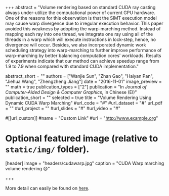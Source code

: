 +++
abstract = "Volume rendering based on standard CUDA ray casting always under-utilize the computational power of current GPU hardware. One of the reasons for this observation is that the SIMT execution model may cause warp divergence due to irregular execution behavior. This paper avoided this weakness by adopting the warp-marching method. Instead of mapping each ray into one thread, we integrate one ray using all of the threads in a warp which will execute instructions in lock-step, hence, no divergence will occur. Besides, we also incorporated dynamic work scheduling strategy into warp-marching to further improve performance of warp-marching by better balancing computation cores’ workloads. Results of experiments indicate that our method can achieve speedup range from 1.9 to 7.9 when compared with standard CUDA implementation."

abstract_short = ""
authors = ["Wanjie Sun", "Zhan Gao", "Haiyan Pan", "Jiehua Wang", "Zhengzheng Jiang"]
date = "2016-11-01"
image_preview = ""
math = true
publication_types = ["2"]
publication = "In *Journal of Computer-Aided Design & Computer Graphics*, in Chinese (EI)"
publication_short = ""
selected = true
title = "Volume Rendering Using Dynamic CUDA Warp Marching"
#url_code = "#"
#url_dataset = "#"
url_pdf = ""
#url_project = ""
#url_slides = "#"
#url_video = "#"

#[[url_custom]]
#name = "Custom Link"
#url = "http://www.example.org"

# Optional featured image (relative to `static/img/` folder).
[header]
image = "headers/cudawarp.jpg"
caption = "CUDA Warp marching volume rendering :smile:"

+++

More detail can easily be found on <a href="http://kns.cnki.net/KCMS/detail/detail.aspx?dbcode=CJFQ&dbname=CJFDLAST2016&filename=JSJF201610003&uid=WEEvREcwSlJHSldRa1FhcEE0NXdoZ1F0S3NqSnliS2piTDdTZlJwQVoyMD0=$9A4hF_YAuvQ5obgVAqNKPCYcEjKensW4ggI8Fm4gTkoUKaID8j8gFw!!&v=MDI2MThNMUZyQ1VSTDJmWU9kckZDbm5WNy9PTHo3QmFMRzRIOWZOcjQ5Rlo0UjhlWDFMdXhZUzdEaDFUM3FUclc=">here</a>.
